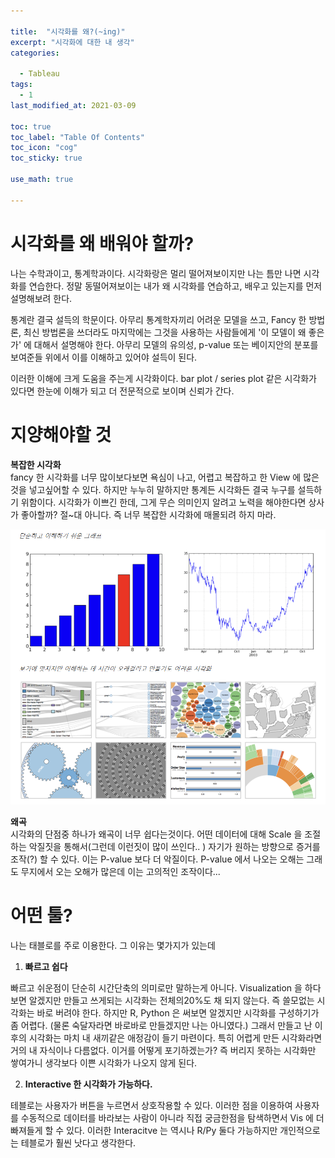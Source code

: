 ```yaml
---

title:  "시각화를 왜?(~ing)"
excerpt: "시각화에 대한 내 생각"
categories:

  - Tableau
tags:
  - 1
last_modified_at: 2021-03-09

toc: true
toc_label: "Table Of Contents"
toc_icon: "cog"
toc_sticky: true

use_math: true

---
```


# 시각화를 왜 배워야 할까?

나는 수학과이고, 통계학과이다. 시각화랑은 멀리 떨어져보이지만 나는 틈만 나면 시각화를 연습한다. 정말 동떨어져보이는 내가 왜 시각화를 연습하고, 배우고 있는지를 먼저 설명해보려 한다.

통계란 결국 설득의 학문이다. 아무리 통계학자끼리 어려운 모델을 쓰고, Fancy 한 방법론, 최신 방법론을 쓰더라도 마지막에는 그것을 사용하는 사람들에게 '이 모델이 왜 좋은가' 에 대해서 설명해야 한다. 아무리 모델의 유의성, p-value 또는 베이지안의 분포를 보여준들 위에서 이를 이해하고 있어야 설득이 된다.  

이러한 이해에 크게 도움을 주는게 시각화이다. bar plot / series plot 같은 시각화가 있다면 한눈에 이해가 되고 더 전문적으로 보이며 신뢰가 간다. 

# 지양해야할 것

**복잡한 시각화**<br>fancy 한 시각화를 너무 많이보다보면 욕심이 나고, 어렵고 복잡하고 한 View 에 많은것을 넣고싶어할 수 있다. 하지만 누누히 말하지만 통계든 시각화든 결국 누구를 설득하기 위함이다. 시각화가 이쁘긴 한데, 그게 무슨 의미인지 알려고 노력을 해야한다면 상사가 좋아할까? 절~대 아니다. 즉 너무 복잡한 시각화에 매몰되려 하지 마라. 

![png](/assets/images/Tableau/1_1.PNG)

**왜곡**<br>시각화의 단점중 하나가 왜곡이 너무 쉽다는것이다. 어떤 데이터에 대해 Scale 을 조절하는 악질짓을 통해서(그런데 이런짓이 많이 쓰인다.. ) 자기가 원하는 방향으로 증거를 조작(?) 할 수 있다. 이는 P-value 보다 더 악질이다. P-value 에서 나오는 오해는 그래도 무지에서 오는 오해가 많은데 이는 고의적인 조작이다... 



# 어떤 툴?

나는 태블로를 주로 이용한다. 그 이유는 몇가지가 있는데

1. **빠르고 쉽다**

빠르고 쉬운점이 단순히 시간단축의 의미로만 말하는게 아니다. Visualization 을 하다보면 알겠지만 만들고 쓰게되는 시각화는 전체의20%도 채 되지 않는다. 즉 쓸모없는 시각화는 바로 버려야 한다. 하지만 R, Python 은 써보면 알겠지만 시각화를 구성하기가 좀 어렵다. (물론 숙달자라면 바로바로 만들겠지만  나는 아니였다.) 그래서 만들고 난 이후의 시각화는 마치 내 새끼같은 애정감이 들기 마련이다. 특히 어렵게 만든 시각화라면 거의 내 자식이나 다름없다. 이거를 어떻게 포기하겠는가? 즉 버리지 못하는 시각화만 쌓여가니 생각보다 이쁜 시각화가 나오지 않게 된다. 

2. **Interactive 한 시각화가 가능하다.**

테블로는 사용자가 버튼을 누르면서 상호작용할 수 있다. 이러한 점을 이용하여 사용자를 수동적으로 데이터를 바라보는 사람이 아니라 직접 궁금한점을 탐색하면서 Vis 에 더 빠져들게 할  수 있다. 이러한 Interacitve 는 역시나 R/Py 둘다 가능하지만 개인적으로는 테블로가 훨씬 낫다고 생각한다.



